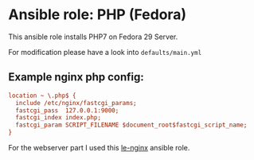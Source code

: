  Ansible role: PHP (Fedora)
===========================

This ansible role installs PHP7 on Fedora 29 Server.

For modification please have a look into ``defaults/main.yml``

 Example nginx php config:
-----------------
```ini
location ~ \.php$ {
  include /etc/nginx/fastcgi_params;
  fastcgi_pass  127.0.0.1:9000;
  fastcgi_index index.php;
  fastcgi_param SCRIPT_FILENAME $document_root$fastcgi_script_name;
}
```

For the webserver part I used this [le-nginx](https://github.com/DO1JLR/role_le-nginx) ansible role.

